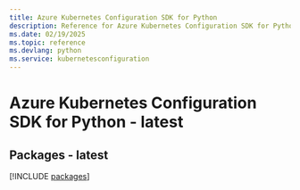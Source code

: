 ```yaml
---
title: Azure Kubernetes Configuration SDK for Python
description: Reference for Azure Kubernetes Configuration SDK for Python
ms.date: 02/19/2025
ms.topic: reference
ms.devlang: python
ms.service: kubernetesconfiguration
---
```

# Azure Kubernetes Configuration SDK for Python - latest
## Packages - latest
[!INCLUDE [packages](kubernetes-configuration-index.md)]